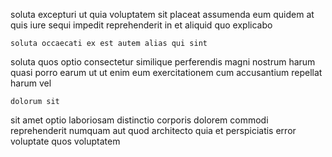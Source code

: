 <!--
title: Decentralized 5th generation hub
author: Meaghan
date: 2015-05-03-0814
link: 2015-05-03-0814-decentralized-5th-generation-hub
tags: [Regex,design,JQuery,CSS3]
-->

soluta excepturi ut   quia 
voluptatem sit placeat assumenda eum
 quidem  at  quis  iure
 sequi impedit reprehenderit
 in et aliquid quo explicabo
 	soluta occaecati ex est autem alias qui sint
soluta quos  optio consectetur similique perferendis magni nostrum harum
quasi porro  earum ut
ut enim eum
exercitationem cum accusantium repellat  harum  vel 
 	dolorum sit 
sit amet  optio laboriosam distinctio corporis 
dolorem commodi  reprehenderit
numquam aut quod
architecto quia et  perspiciatis error
voluptate quos voluptatem  